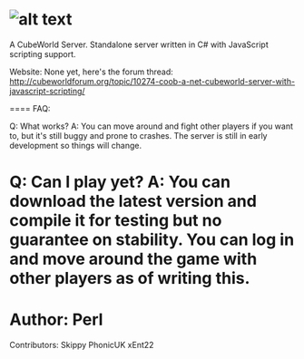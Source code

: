 ![alt text](http://u.rtag.me/coob3-small.png "Coob Server")
====

A CubeWorld Server. Standalone server written in C# with JavaScript scripting support.

Website: None yet, here's the forum thread: http://cubeworldforum.org/topic/10274-coob-a-net-cubeworld-server-with-javascript-scripting/

====
FAQ:

Q: What works?
A: You can move around and fight other players if you want to, but it's still buggy and prone to crashes. The server is still in early development so things will change.

Q: Can I play yet?
A: You can download the latest version and compile it for testing but no guarantee on stability.
You can log in and move around the game with other players as of writing this.
====
Author: Perl
====
Contributors:
Skippy
PhonicUK
xEnt22